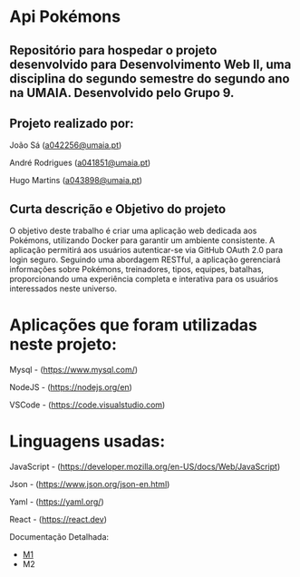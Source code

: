 # Api Pokémons

## Repositório para hospedar o projeto desenvolvido para Desenvolvimento Web II, uma disciplina do segundo semestre do segundo ano na UMAIA. Desenvolvido pelo Grupo 9.

## Projeto realizado por:

João Sá  (a042256@umaia.pt)

André Rodrigues (a041851@umaia.pt)

Hugo Martins (a043898@umaia.pt)
## Curta descrição e Objetivo do projeto

O objetivo deste trabalho é criar uma aplicação web dedicada aos Pokémons, utilizando Docker para garantir um ambiente consistente. A aplicação permitirá aos usuários autenticar-se via GitHub OAuth 2.0 para login seguro. Seguindo uma abordagem RESTful, a aplicação gerenciará informações sobre Pokémons, treinadores, tipos, equipes, batalhas, proporcionando uma experiência completa e interativa para os usuários interessados neste universo.

# Aplicações que foram utilizadas neste projeto:

Mysql - (https://www.mysql.com/)

NodeJS - (https://nodejs.org/en)

VSCode - (https://code.visualstudio.com)

# Linguagens usadas:

JavaScript - (https://developer.mozilla.org/en-US/docs/Web/JavaScript)

Json - (https://www.json.org/json-en.html)

Yaml - (https://yaml.org/)

React - (https://react.dev)

Documentação Detalhada:
* [M1](https://github.com/Joaosa330/Recurso/tree/main/M1/Doc_M1)
* M2
